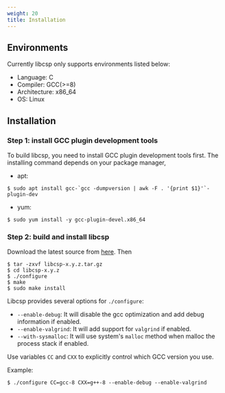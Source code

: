 ```yaml
---
weight: 20
title: Installation
---
```


## Environments

Currently libcsp only supports environments listed below:

- Language: C
- Compiler: GCC(>=8)
- Architecture: x86_64
- OS: Linux

## Installation

### Step 1: install GCC plugin development tools

To build libcsp, you need to install GCC plugin development tools first. The
installing command depends on your package manager,

- apt:

```shell
$ sudo apt install gcc-`gcc -dumpversion | awk -F . '{print $1}'`-plugin-dev
```

- yum:

```shell
$ sudo yum install -y gcc-plugin-devel.x86_64
```

### Step 2: build and install libcsp

Download the latest source from [here](https://github.com/shiyanhui/libcsp/releases). Then

```shell
$ tar -zxvf libcsp-x.y.z.tar.gz
$ cd libcsp-x.y.z
$ ./configure
$ make
$ sudo make install
```

Libcsp provides several options for `./configure`:

- `--enable-debug`: It will disable the gcc optimization and add debug information if enabled.
- `--enable-valgrind`: It will add support for `valgrind` if enabled.
- `--with-sysmalloc`: It will use system's `malloc` method when malloc the process stack if enabled.

Use variables `CC` and `CXX` to explicitly control which GCC version you use.

Example:

```shell
$ ./configure CC=gcc-8 CXX=g++-8 --enable-debug --enable-valgrind
```
